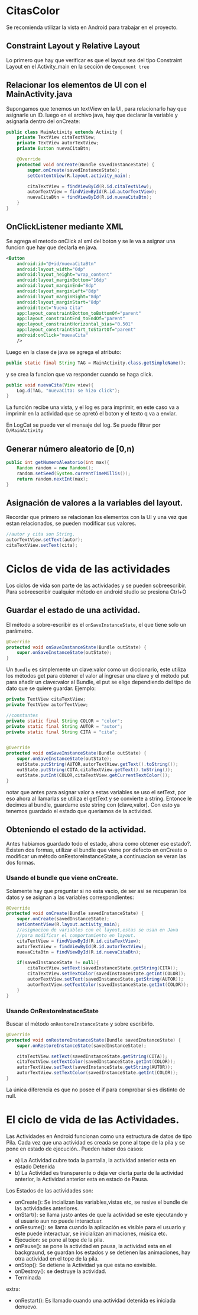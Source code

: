 # CitasColor
Se recomienda utilizar la vista en Android para trabajar en el proyecto.

## Constraint Layout y Relative Layout
Lo primero que hay que verificar es que el layout sea del tipo Constraint Layout en el Activity_main en la sección de `Component tree`

## Relacionar los elementos de UI con el MainActivity.java

Supongamos que tenemos un textView en la UI, para relacionarlo hay que asignarle un ID.
luego en el archivo java, hay que declarar la variable y asignarla dentro del onCreate:
```java
public class MainActivity extends Activity {
    private TextView citaTextView;
    private TextView autorTextView;
    private Button nuevaCitaBtn;

    @Override
    protected void onCreate(Bundle savedInstanceState) {
        super.onCreate(savedInstanceState);
        setContentView(R.layout.activity_main);

        citaTextView = findViewById(R.id.citaTextView);
        autorTextView = findViewById(R.id.autorTextView);
        nuevaCitaBtn = findViewById(R.id.nuevaCitaBtn);
    }
}
```

## OnClickListener mediante XML
Se agrega el metodo onClick al xml del boton y se le va a asignar una funcion que hay que declarla en java.

```xml
<Button
    android:id="@+id/nuevaCitaBtn"
    android:layout_width="0dp"
    android:layout_height="wrap_content"
    android:layout_marginBottom="16dp"
    android:layout_marginEnd="8dp"
    android:layout_marginLeft="8dp"
    android:layout_marginRight="8dp"
    android:layout_marginStart="8dp"
    android:text="Nueva Cita"
    app:layout_constraintBottom_toBottomOf="parent"
    app:layout_constraintEnd_toEndOf="parent"
    app:layout_constraintHorizontal_bias="0.501"
    app:layout_constraintStart_toStartOf="parent"
    android:onClick="nuevaCita"
    />
```
Luego en la clase de java se agrega el atributo:
```java
public static final String TAG = MainActivity.class.getSimpleName();
```
y se crea la funcion que va responder cuando se haga click.
```java
public void nuevaCita(View view){
    Log.d(TAG, "nuevaCita: se hizo click");
}
```
La función recibe una vista, y el log es para imprimir, en este caso va a imprimir en la actividad que se apretó el boton y el texto q va a enviar.

En LogCat se puede ver el mensaje del log.
Se puede filtrar por `D/MainActivity`

## Generar número aleatorio de [0,n)
```java
public int getNumeroAleatorio(int max){
    Random random = new Random();
    random.setSeed(System.currentTimeMillis());
    return random.nextInt(max);
}
```

## Asignación de valores a la variables del layout.
Recordar que primero se relacionan los elementos con la UI y una vez que estan relacionados, se pueden modificar sus valores.
```java
//autor y cita son String.
autorTextView.setText(autor);
citaTextView.setText(cita);
```

# Ciclos de vida de las actividades
Los ciclos de vida son parte de las actividades y se pueden sobreescribir.
Para sobreescribir cualquier método en android studio se presiona Ctrl+O

## Guardar el estado de una actividad.
El método a sobre-escribir es el `onSaveInstanceState`, el que tiene solo un parámetro.
```java
@Override
protected void onSaveInstanceState(Bundle outState) {
    super.onSaveInstanceState(outState);
}
```
Un `Bundle` es simplemente un clave:valor como un diccionario, este utiliza los métodos get para obtener el valor al ingresar una clave y el método put para añadir un clave:valor al Bundle, el put se elige dependiendo del tipo de dato que se quiere guardar.
Ejemplo:
```java
private TextView citaTextView;
private TextView autorTextView;

//constantes
private static final String COLOR = "color";
private static final String AUTOR = "autor";
private static final String CITA = "cita";


@Override
protected void onSaveInstanceState(Bundle outState) {
    super.onSaveInstanceState(outState);
    outState.putString(AUTOR,autorTextView.getText().toString());
    outState.putString(CITA,citaTextView.getText().toString());
    outState.putInt(COLOR,citaTextView.getCurrentTextColor());
}
```
notar que antes para asignar valor a estas variables se uso el setText, por eso ahora al llamarlas se utiliza el getText y se convierte a string.
Entonce le decimos al bundle, guardame este string con (clave,valor).
Con esto ya tenemos guardado el estado que queriamos de la actividad.

## Obteniendo el estado de la actividad.
Antes habiamos guardado todo el estado, ahora como obtener ese estado?.
Existen dos formas, utilizar el bundle que viene por defecto en onCreate o modificar un método onRestoreInstanceState, a continuacion se veran las dos formas.

### Usando el bundle que viene onCreate.
Solamente hay que preguntar si no esta vacio, de ser asi se recuperan los datos y se asignan a las variables correspondientes:
```java
@Override
protected void onCreate(Bundle savedInstanceState) {
    super.onCreate(savedInstanceState);
    setContentView(R.layout.activity_main);
    //asignacion de variables con el layout,estas se usan en Java
    //para modificar el comportamiento en layout.
    citaTextView = findViewById(R.id.citaTextView);
    autorTextView = findViewById(R.id.autorTextView);
    nuevaCitaBtn = findViewById(R.id.nuevaCitaBtn);

    if(savedInstanceState != null){
        citaTextView.setText(savedInstanceState.getString(CITA));
        citaTextView.setTextColor(savedInstanceState.getInt(COLOR));
        autorTextView.setText(savedInstanceState.getString(AUTOR));
        autorTextView.setTextColor(savedInstanceState.getInt(COLOR));
    }
}
```
### Usando OnRestoreInstaceState
Buscar el método `onRestoreInstanceState` y sobre escribirlo.
```java
@Override
protected void onRestoreInstanceState(Bundle savedInstanceState) {
    super.onRestoreInstanceState(savedInstanceState);

    citaTextView.setText(savedInstanceState.getString(CITA));
    citaTextView.setTextColor(savedInstanceState.getInt(COLOR));
    autorTextView.setText(savedInstanceState.getString(AUTOR));
    autorTextView.setTextColor(savedInstanceState.getInt(COLOR));
}
```
La única diferencia es que no posee el if para comprobar si es distinto de null.

# El ciclo de vida de las Actividades.
Las Actividades en Android funcionan como una estructura de datos de tipo Pila.
Cada vez que una actividad es creada se pone al tope de la pila y se pone en estado de ejecución..
Pueden haber dos casos:
* a) La Actividad cubre toda la pantalla, la actividad anterior esta en estado Detenida
* b) La Actividad es transparente o deja ver cierta parte de la actividad anterior, la Actividad anterior esta en estado de Pausa.

Los Estados de las actividades son:
* onCreate(): Se incializan las variables,vistas etc, se resive el bundle de las actividades anteriores.
* onStart(): se llama justo antes de que la actividad se este ejecutando y el usuario aun no puede interactuar.
* onResume(): se llama cuando la aplicación es visible para el usuario y este puede interactuar, se inicializan animaciones, música etc.
* Ejecucion: se pone al tope de la pila.
* onPause(): se pone la actividad en pausa, la actividad esta en el backgraund, se guardan los estados y se detienen las animaciones, hay otra actividad en el tope de la pila.
* onStop(): Se detiene la Actividad ya que esta no esvisible.
* onDestroy(): se destruye la actividad.
* Terminada

extra:
* onRestart(): Es llamado cuando una actividad detenida es iniciada denuevo.